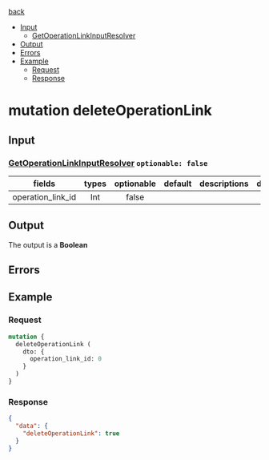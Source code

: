 [back](../tableOfContent.md)
* [Input](#input)
  * [GetOperationLinkInputResolver](#getoperationlinkinputresolver-optionable-false)
* [Output](#output)
* [Errors](#errors)
* [Example](#example)
  * [Request](#request)
  * [Response](#response)

# mutation deleteOperationLink
 
## Input
### [GetOperationLinkInputResolver](../assets/inputs/getoperationlinkinputresolver.md) `optionable: false`
| fields |types |optionable |default |descriptions |deprecated |
| :----:  |:---:  |:--------:  |:-----:  |:----------:  |:--------:  |
| operation_link_id |Int |false | | | 

## Output
The output is a **Boolean**
## Errors
## Example
### Request
```graphql
mutation {
  deleteOperationLink (
    dto: {
      operation_link_id: 0
    }
  )
}
```
### Response
```json
{
  "data": {
    "deleteOperationLink": true
  }
}
```